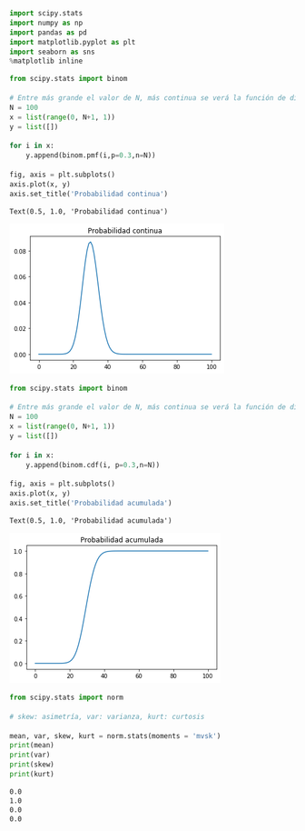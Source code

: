 ```python
import scipy.stats
import numpy as np
import pandas as pd
import matplotlib.pyplot as plt
import seaborn as sns
%matplotlib inline
```


```python
from scipy.stats import binom

# Entre más grande el valor de N, más continua se verá la función de distribución y podrá aproximar mejor una variable continua
N = 100
x = list(range(0, N+1, 1))
y = list([])

for i in x:
    y.append(binom.pmf(i,p=0.3,n=N))
    
fig, axis = plt.subplots()
axis.plot(x, y)
axis.set_title('Probabilidad continua')
```




    Text(0.5, 1.0, 'Probabilidad continua')




![png](output_1_1.png)



```python
from scipy.stats import binom

# Entre más grande el valor de N, más continua se verá la función de distribución y podrá aproximar mejor una variable continua
N = 100
x = list(range(0, N+1, 1))
y = list([])

for i in x:
    y.append(binom.cdf(i, p=0.3,n=N))

fig, axis = plt.subplots()
axis.plot(x, y)
axis.set_title('Probabilidad acumulada')
```




    Text(0.5, 1.0, 'Probabilidad acumulada')




![png](output_2_1.png)



```python
from scipy.stats import norm

# skew: asimetría, var: varianza, kurt: curtosis

mean, var, skew, kurt = norm.stats(moments = 'mvsk')
print(mean)
print(var)
print(skew)
print(kurt)
```

    0.0
    1.0
    0.0
    0.0

